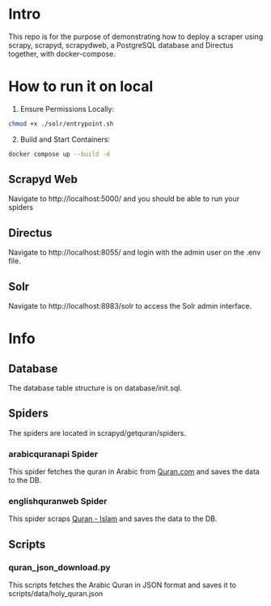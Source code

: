 # Intro

This repo is for the purpose of demonstrating how to deploy a scraper using scrapy, scrapyd, scrapydweb, a PostgreSQL database and Directus together, with docker-compose.

# How to run it on local

1. Ensure Permissions Locally:

```bash
chmod +x ./solr/entrypoint.sh
```

2. Build and Start Containers:

``` bash
docker compose up --build -d
```

## Scrapyd Web

Navigate to http://localhost:5000/ and you should be able to run your spiders

## Directus

Navigate to http://localhost:8055/ and login with the admin user on the .env file. 

## Solr

Navigate to http://localhost:8983/solr to access the Solr admin interface.

# Info

## Database

The database table structure is on database/init.sql.

## Spiders

The spiders are located in scrapyd/getquran/spiders.

### arabicquranapi Spider

This spider fetches the quran in Arabic from [Quran.com](https://cdn.jsdelivr.net/npm/quran-json@3.1.2/dist/quran.json) and saves the data to the DB.

### englishquranweb Spider

This spider scraps [Quran - Islam](https://www.quran-islam.org/main_topics/quran_in_english_(P1223).html) and saves the data to the DB. 

## Scripts

### quran_json_download.py

This scripts fetches the Arabic Quran in JSON format and saves it to scripts/data/holy_quran.json